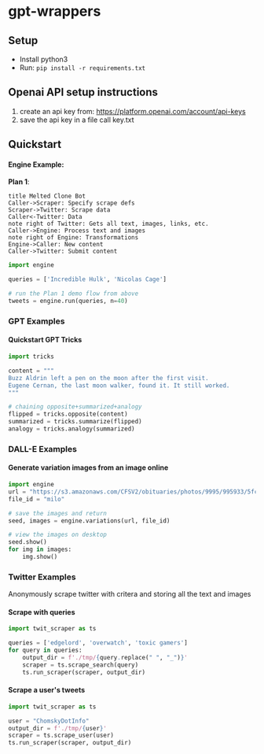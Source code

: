 # gpt-wrappers 

## Setup
 - Install python3
 - Run: `pip install -r requirements.txt`

## Openai API setup instructions

1. create an api key from: https://platform.openai.com/account/api-keys
2. save the api key in a file call key.txt

## Quickstart
#### Engine Example:

**Plan 1**:
```plantuml
title Melted Clone Bot
Caller->Scraper: Specify scrape defs
Scraper->Twitter: Scrape data
Caller<-Twitter: Data
note right of Twitter: Gets all text, images, links, etc.
Caller->Engine: Process text and images
note right of Engine: Transformations
Engine->Caller: New content
Caller->Twitter: Submit content
```

```python
import engine

queries = ['Incredible Hulk', 'Nicolas Cage']

# run the Plan 1 demo flow from above
tweets = engine.run(queries, n=40)
```

### GPT Examples

#### Quickstart GPT Tricks

```python
import tricks

content = """
Buzz Aldrin left a pen on the moon after the first visit. 
Eugene Cernan, the last moon walker, found it. It still worked.
"""

# chaining opposite+summarized+analogy
flipped = tricks.opposite(content)
summarized = tricks.summarize(flipped)
analogy = tricks.analogy(summarized)
```

### DALL-E Examples

#### Generate variation images from an image online
```python
import engine
url = "https://s3.amazonaws.com/CFSV2/obituaries/photos/9995/995933/5fc571372bb52.JPG"
file_id = "milo"

# save the images and return
seed, images = engine.variations(url, file_id)

# view the images on desktop
seed.show()
for img in images:
    img.show()
```

### Twitter Examples
Anonymously scrape twitter with critera and storing all the text and images

#### Scrape with queries
```python
import twit_scraper as ts

queries = ['edgelord', 'overwatch', 'toxic gamers']
for query in queries:
    output_dir = f'./tmp/{query.replace(" ", "_")}'
    scraper = ts.scrape_search(query)
    ts.run_scraper(scraper, output_dir)
```


#### Scrape a user's tweets
```python
import twit_scraper as ts

user = "ChomskyDotInfo"
output_dir = f'./tmp/{user}'
scraper = ts.scrape_user(user)
ts.run_scraper(scraper, output_dir)
```
